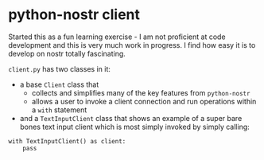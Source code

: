 # python-nostr client
Started this as a fun learning exercise - I am not proficient at code development and this is very much work in progress. I find how easy it is to develop on nostr totally fascinating. 

`client.py` has two classes in it:
 - a base `Client` class that
    - collects and simplifies many of the key features from `python-nostr`
    - allows a user to invoke a client connection and run operations within a `with` statement
 - and a `TextInputClient` class that shows an example of a super bare bones text input client which is most simply invoked by simply calling:
```
with TextInputClient() as client:
    pass
```
